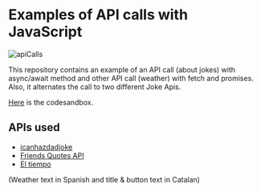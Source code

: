 # Examples of API calls with JavaScript

![apiCalls](https://user-images.githubusercontent.com/54006453/124181742-3602fa80-dab6-11eb-91dd-adaf230e236b.png)

This repository contains an example of an API call (about jokes) with async/await method and other API call (weather) with fetch and promises. Also, it alternates the call to two different Joke Apis.

[Here](https://codesandbox.io/s/amazing-mountain-19ko4) is the codesandbox.

## APIs used
* [icanhazdadjoke](https://icanhazdadjoke.com/)
* [Friends Quotes API](https://friends-quotes-api.herokuapp.com/)
* [El tiempo](https://www.el-tiempo.net/api)

(Weather text in Spanish and title & button text in Catalan)

